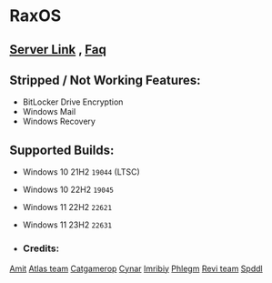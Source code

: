 # RaxOS

## [Server Link](https://discord.gg/6Y5CZqWHFa) , [Faq](https://github.com/raox77/RaxOS/blob/main/Docs/Faq.md)

## Stripped / Not Working Features:
- BitLocker Drive Encryption
- Windows Mail
- Windows Recovery

## Supported Builds:
- Windows 10 21H2 `19044` (LTSC)
- Windows 10 22H2 `19045`
- Windows 11 22H2 `22621`
- Windows 11 23H2 `22631`

- ### Credits:
[Amit](https://github.com/amitxv)
[Atlas team](https://github.com/Atlas-OS)
[Catgamerop](https://discord.gg/4Gg8n6WhPN)
[Cynar](https://github.com/CYNAR2k/)
[Imribiy](https://bit.ly/xos-windows)
[Phlegm](https://dsc.gg/ggos)
[Revi team](https://github.com/meetrevision)
[Spddl](https://github.com/spddl)

